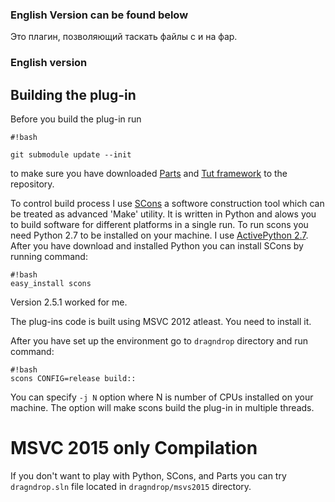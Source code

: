 ### English Version can be found below

Это плагин, позволяющий таскать файлы с и на фар.

### English version

## Building the plug-in ##

Before you build the plug-in run 
```
#!bash

git submodule update --init
```
to make sure you have downloaded [Parts](https://bitbucket.org/sconsparts/parts) and [Tut framework](https://github.com/mrzechonek/tut-framework.git) to the repository.

To control build process I use [SCons](https://bitbucket.org/scons/scons) a softwore
construction tool which can be treated as advanced 'Make' utility.
It is written in Python and alows you to build software for different platforms in a single run.
To run scons you need Python 2.7 to be installed on your machine. 
I use [ActivePython 2.7](http://www.activestate.com/activepython/downloads).
After you have download and installed Python you can install SCons by running command:
```
#!bash
easy_install scons
```
Version 2.5.1 worked for me.

The plug-ins code is built using MSVC 2012 atleast. You need to install it.

After you have set up the environment go to `dragndrop` directory and run command:
```
#!bash
scons CONFIG=release build::
```

You can specify `-j N` option where N is number of CPUs installed on your machine. The option will make scons build the plug-in in multiple threads.

# MSVC 2015 only Compilation
If you don't want to play with Python, SCons, and Parts you can try `dragndrop.sln` file located in `dragndrop/msvs2015` directory.
